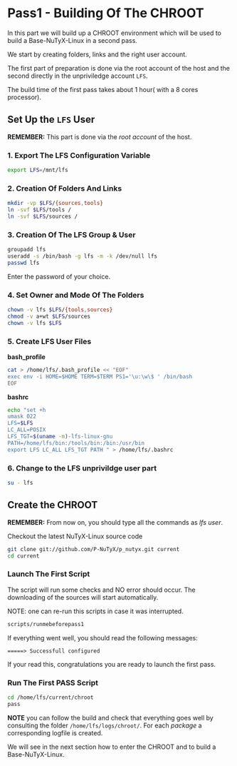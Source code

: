 # Pass1 - Building Of The CHROOT

In this part we will build up a CHROOT environment which will be used to build a Base-NuTyX-Linux in a second pass.

We start by creating folders, links and the right user account.

The first part of preparation is done via the root account of the host and the second directly in the 
unpriviledge account `LFS`.

The build time of the first pass takes about 1 hour( with a 8 cores processor).


## Set Up the `LFS` User

**REMEMBER:** This part is done via the *root account* of the host.


### 1. Export The LFS Configuration Variable

```bash
export LFS=/mnt/lfs
```


### 2. Creation Of Folders And Links

```bash
mkdir -vp $LFS/{sources,tools}
ln -svf $LFS/tools /
ln -svf $LFS/sources /
```


### 3. Creation Of The LFS Group & User

```bash
groupadd lfs
useradd -s /bin/bash -g lfs -m -k /dev/null lfs
passwd lfs
```
Enter the password of your choice.


### 4. Set Owner and Mode Of The Folders

```bash
chown -v lfs $LFS/{tools,sources}
chmod -v a+wt $LFS/sources
chown -v lfs $LFS
```

### 5. Create LFS User Files

**bash_profile**

```bash
cat > /home/lfs/.bash_profile << "EOF"
exec env -i HOME=$HOME TERM=$TERM PS1='\u:\w\$ ' /bin/bash
EOF
```

**bashrc**

```bash
echo "set +h
umask 022
LFS=$LFS
LC_ALL=POSIX
LFS_TGT=$(uname -m)-lfs-linux-gnu
PATH=/home/lfs/bin:/tools/bin:/bin:/usr/bin
export LFS LC_ALL LFS_TGT PATH " > /home/lfs/.bashrc
```

### 6. Change to the LFS unprivildge user part

```bash
su - lfs
```


## Create the CHROOT

**REMEMBER:** From now on, you should type all the commands as *lfs user*.

Checkout the latest NuTyX-Linux source code

```bash
git clone git://github.com/P-NuTyX/p_nutyx.git current
cd current
```

### Launch The First Script

The script will run some checks and NO error should occur. The downloading of the sources will start automatically. 

NOTE: one can re-run this scripts in case it was interrupted.

```bash
scripts/runmebeforepass1
```

If everything went well, you should read the following messages:

```
=====> Successfull configured
```

If your read this, congratulations you are ready to launch the first pass.


### Run The First PASS Script

```bash
cd /home/lfs/current/chroot
pass
```

**NOTE** you can follow the build and check that everything goes well by consulting the folder 
`/home/lfs/logs/chroot/`. For each *package* a corresponding logfile is created.

We will see in the next section how to enter the CHROOT and to build a Base-NuTyX-Linux.
